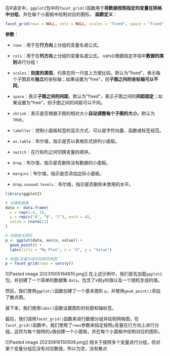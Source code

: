 在R语言中，`ggplot2`包中的`facet_grid()`函数用于**将数据按照指定的变量在网格中分组**，并在每个小面板中绘制对应的图形。
**函数定义**：
```R
facet_grid(rows = NULL, cols = NULL, scales = "fixed", space = "fixed", shrink = TRUE, labeller = "label_value", as.table = TRUE, switch = NULL, drop = TRUE, margins = FALSE, drop.unused.levels = TRUE)
```
**参数**：
- `rows`：用于在**行方向**上分组的变量名或公式。
- `cols`：用于在**列方向**上分组的变量名或公式。
vars()根据指定字段中**数据的类别**进行分组！

- `scales`：**刻度的类型**，约束在同一尺度上方便比较。默认为"fixed"，表示每个子图具有**独立**的坐标轴；如果设置为"free"，则**子图之间的坐标轴可以不同**。
- `space`：表示**子图之间的间距**。默认为"fixed"，表示子图之间的**间距固定**；如果设置为"free"，则子图之间的间距可以不同。
- `shrink`：表示是否根据子图的相对大小**自动调整每个子图的大小**。默认为`TRUE`。
- `labeller`：控制小面板标签的显示方式，可以是字符向量、函数或标签规范。
- `as.table`：布尔值，指示是否以表格形式排列小面板。
- `switch`：在行和列之间切换变量的顺序。
- `drop`：布尔值，指示是否删除没有数据的小面板。
- `margins`：布尔值，指示是否添加边际小面板。
- `drop.unused.levels`：布尔值，指示是否删除未使用的水平。

```R
library(ggplot2)

# 创建数据集
data <- data.frame(
  x = rep(1:4, 3),
  y = rep(c("A", "B", "C"), each = 4),
  value = rnorm(12)
)

# 创建基本图形
p <- ggplot(data, aes(x, value)) +
  geom_point() +
  labs(title = "My Plot", x = "X", y = "Value")

# 根据y变量分组并绘制网格图
p + facet_grid(rows = vars(y))
```
![[Pasted image 20231005164810.png]]
在上述示例中，我们首先加载`ggplot2`包，并创建了一个简单的数据集 `data`，包含了x和y的值以及一个随机生成的值。

然后，我们使用`ggplot()`函数创建了一个基本图形 `p`，并使用`geom_point()`添加了散点图。

接下来，我们使用`labs()`函数设置图形的标题和轴标签。

最后，我们调用`facet_grid()`函数来进行数据分组并绘制网格图。在`facet_grid()`函数中，我们使用了`rows`参数来指定按照`y`变量在行方向上进行分组。这将为每个独特的`y`值创建一个小面板，并在每个小面板中绘制对应的图形。

![[Pasted image 20230916150509.png]]
相关于按照多个变量进行分组，但对某个变量分组后没有对应数值，所以为空，没有散点

